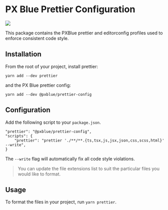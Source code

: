 # PX Blue Prettier Configuration
[![](https://img.shields.io/npm/v/@pxblue/prettier-config?label=%40pxblue%2Fprettier-config&style=flat)](https://www.npmjs.com/package/@pxblue/prettier-config) 

This package contains the PXBlue prettier and editorconfig profiles used to enforce consistent code style.

## Installation
From the root of your project, install prettier:  

`yarn add --dev prettier`

and the PX Blue prettier config:

`yarn add --dev @pxblue/prettier-config`

## Configuration
Add the following script to your `package.json`.
```
"prettier": "@pxblue/prettier-config",
"scripts": {
    "prettier": "prettier './**/**.{ts,tsx,js,jsx,json,css,scss,html}' --write",
}
```
The `--write` flag will automatically fix all code style violations. 

> You can update the file extensions list to suit the particular files you would like to format.

## Usage
To format the files in your project, run `yarn prettier`.
